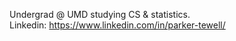Undergrad @ UMD studying CS & statistics.  
Linkedin: https://www.linkedin.com/in/parker-tewell/

<!---
ParkerTewell/ParkerTewell is a ✨ special ✨ repository because its `README.md` (this file) appears on your GitHub profile.
You can click the Preview link to take a look at your changes.
--->
